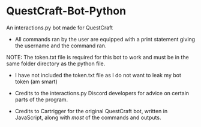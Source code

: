 # QuestCraft-Bot-Python
An interactions.py bot made for QuestCraft

- All commands ran by the user are equipped with a print statement giving the username and the command ran.

NOTE: The token.txt file is required for this bot to work and must be in the same folder directory as the python file.

- I have not included the token.txt file as I do not want to leak my bot token (am smart)

- Credits to the interactions.py Discord developers for advice on certain parts of the program.
- Credits to Cartrigger for the original QuestCraft bot, written in JavaScript, along with *most*
  of the commands and outputs.
